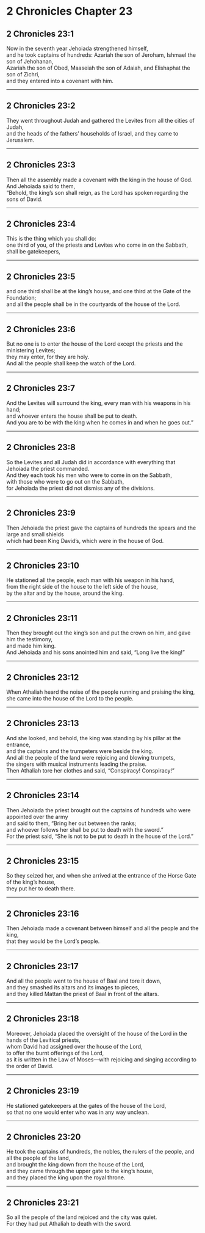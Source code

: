 # 2 Chronicles Chapter 23

## 2 Chronicles 23:1

Now in the seventh year Jehoiada strengthened himself,  
and he took captains of hundreds: Azariah the son of Jeroham, Ishmael the son of Jehohanan,  
Azariah the son of Obed, Maaseiah the son of Adaiah, and Elishaphat the son of Zichri,  
and they entered into a covenant with him.

---

## 2 Chronicles 23:2

They went throughout Judah and gathered the Levites from all the cities of Judah,  
and the heads of the fathers’ households of Israel, and they came to Jerusalem.

---

## 2 Chronicles 23:3

Then all the assembly made a covenant with the king in the house of God.  
And Jehoiada said to them,  
“Behold, the king’s son shall reign, as the Lord has spoken regarding the sons of David.

---

## 2 Chronicles 23:4

This is the thing which you shall do:  
one third of you, of the priests and Levites who come in on the Sabbath,  
shall be gatekeepers,

---

## 2 Chronicles 23:5

and one third shall be at the king’s house, and one third at the Gate of the Foundation;  
and all the people shall be in the courtyards of the house of the Lord.

---

## 2 Chronicles 23:6

But no one is to enter the house of the Lord except the priests and the ministering Levites;  
they may enter, for they are holy.  
And all the people shall keep the watch of the Lord.

---

## 2 Chronicles 23:7

And the Levites will surround the king, every man with his weapons in his hand;  
and whoever enters the house shall be put to death.  
And you are to be with the king when he comes in and when he goes out.”

---

## 2 Chronicles 23:8

So the Levites and all Judah did in accordance with everything that Jehoiada the priest commanded.  
And they each took his men who were to come in on the Sabbath,  
with those who were to go out on the Sabbath,  
for Jehoiada the priest did not dismiss any of the divisions.

---

## 2 Chronicles 23:9

Then Jehoiada the priest gave the captains of hundreds the spears and the large and small shields  
which had been King David’s, which were in the house of God.

---

## 2 Chronicles 23:10

He stationed all the people, each man with his weapon in his hand,  
from the right side of the house to the left side of the house,  
by the altar and by the house, around the king.

---

## 2 Chronicles 23:11

Then they brought out the king’s son and put the crown on him, and gave him the testimony,  
and made him king.  
And Jehoiada and his sons anointed him and said, “Long live the king!”

---

## 2 Chronicles 23:12

When Athaliah heard the noise of the people running and praising the king,  
she came into the house of the Lord to the people.

---

## 2 Chronicles 23:13

And she looked, and behold, the king was standing by his pillar at the entrance,  
and the captains and the trumpeters were beside the king.  
And all the people of the land were rejoicing and blowing trumpets,  
the singers with musical instruments leading the praise.  
Then Athaliah tore her clothes and said, “Conspiracy! Conspiracy!”

---

## 2 Chronicles 23:14

Then Jehoiada the priest brought out the captains of hundreds who were appointed over the army  
and said to them, “Bring her out between the ranks;  
and whoever follows her shall be put to death with the sword.”  
For the priest said, “She is not to be put to death in the house of the Lord.”

---

## 2 Chronicles 23:15

So they seized her, and when she arrived at the entrance of the Horse Gate of the king’s house,  
they put her to death there.

---

## 2 Chronicles 23:16

Then Jehoiada made a covenant between himself and all the people and the king,  
that they would be the Lord’s people.

---

## 2 Chronicles 23:17

And all the people went to the house of Baal and tore it down,  
and they smashed its altars and its images to pieces,  
and they killed Mattan the priest of Baal in front of the altars.

---

## 2 Chronicles 23:18

Moreover, Jehoiada placed the oversight of the house of the Lord in the hands of the Levitical priests,  
whom David had assigned over the house of the Lord,  
to offer the burnt offerings of the Lord,  
as it is written in the Law of Moses—with rejoicing and singing according to the order of David.

---

## 2 Chronicles 23:19

He stationed gatekeepers at the gates of the house of the Lord,  
so that no one would enter who was in any way unclean.

---

## 2 Chronicles 23:20

He took the captains of hundreds, the nobles, the rulers of the people, and all the people of the land,  
and brought the king down from the house of the Lord,  
and they came through the upper gate to the king’s house,  
and they placed the king upon the royal throne.

---

## 2 Chronicles 23:21

So all the people of the land rejoiced and the city was quiet.  
For they had put Athaliah to death with the sword.
